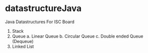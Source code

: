 # datastructureJava
Java Datastructures For ISC Board
1. Stack
2. Queue 
    a. Linear Queue
    b. Circular Queue
    c. Double ended Queue (Dequeue)
3. Linked List